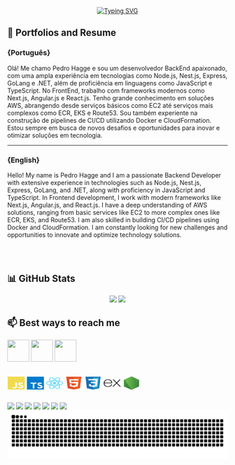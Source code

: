 <p align="center">
  <a href="http://www.github.com/brun0meira"><img src="https://readme-typing-svg.demolab.com?font=Heebo&weight=500&size=26&duration=2000&pause=500&color=C778DD&center=true&vCenter=true&width=500&lines=Back-end+development;Express+%7C+Node.JS+%7C+GoLang;S%C3%A3o+Paulo+-+Brazil" alt="Typing SVG" /></a>
</p>

## 📝 Portfolios and Resume 

### {Português}
Olá! Me chamo Pedro Hagge e sou um desenvolvedor BackEnd apaixonado, com uma ampla experiência em tecnologias como Node.js, Nest.js, Express, GoLang e .NET, além de proficiência em linguagens como JavaScript e TypeScript. No FrontEnd, trabalho com frameworks modernos como Next.js, Angular.js e React.js. Tenho grande conhecimento em soluções AWS, abrangendo desde serviços básicos como EC2 até serviços mais complexos como ECR, EKS e Route53. Sou também experiente na construção de pipelines de CI/CD utilizando Docker e CloudFormation. Estou sempre em busca de novos desafios e oportunidades para inovar e otimizar soluções em tecnologia.

--------------------------------------------------------------------------------------------------------------------

### {English}
Hello! My name is Pedro Hagge and I am a passionate Backend Developer with extensive experience in technologies such as Node.js, Nest.js, Express, GoLang, and .NET, along with proficiency in JavaScript and TypeScript. In Frontend development, I work with modern frameworks like Next.js, Angular.js, and React.js. I have a deep understanding of AWS solutions, ranging from basic services like EC2 to more complex ones like ECR, EKS, and Route53. I am also skilled in building CI/CD pipelines using Docker and CloudFormation. I am constantly looking for new challenges and opportunities to innovate and optimize technology solutions.

</br>
</br>

## 📊 GitHub Stats

 <div align="center">
   <a href="http://www.github.com/PedroHaggeBaptista"><img width="60%" src="https://brmeira-github-readme-stats.vercel.app/api?username=PedroHaggeBaptista&hide=&count_private=true&bg_color=0D1117&theme=react&hide_border=true&show_icons=true"/></a>
   <a href="http://www.github.com/PedroHaggeBaptista"><img width="38.25%" src="https://brmeira-github-readme-stats.vercel.app/api/top-langs/?username=PedroHaggeBaptista&langs_count=10&count_private=true&layout=compact&theme=react&hide_border=true&bg_color=0D1117"/></a>
</div>

## 📫 Best ways to reach me

<a href="https://www.linkedin.com/in/pedro-hagge/"><img src="https://cdn.jsdelivr.net/gh/devicons/devicon/icons/linkedin/linkedin-original.svg" height="50px" width="50px" /></a>
<a href="mailto:pepehaggehb@gmail.com"><img src="https://www.svgrepo.com/show/452213/gmail.svg" height="50px" width="50px" /></a>
<a href="https://www.instagram.com/pepehaggeb/"><img src="https://www.svgrepo.com/show/452229/instagram-1.svg" height="50px" width="50px" /></a>

<div style="display: inline_block"><br>
  <img align="center" alt="Pedro-Js" height="30" width="40" src="https://raw.githubusercontent.com/devicons/devicon/master/icons/javascript/javascript-plain.svg">
  <img align="center" alt="Pedro-Ts" height="30" width="40" src="https://raw.githubusercontent.com/devicons/devicon/master/icons/typescript/typescript-plain.svg">
  <img align="center" alt="Pedro-React" height="30" width="40" src="https://raw.githubusercontent.com/devicons/devicon/master/icons/react/react-original.svg">
  <img align="center" alt="Pedro-HTML" height="30" width="40" src="https://raw.githubusercontent.com/devicons/devicon/master/icons/html5/html5-original.svg">
  <img align="center" alt="Pedro-CSS" height="30" width="40" src="https://raw.githubusercontent.com/devicons/devicon/master/icons/css3/css3-original.svg">
  <img align="center" alt="Pedro-Ex" height="30" width="40" src="https://github.com/devicons/devicon/blob/master/icons/express/express-original.svg">
  <img align="center" alt="Pedro-Ex" height="30" width="40" src="https://github.com/devicons/devicon/blob/master/icons/nodejs/nodejs-original.svg">

  <link rel="stylesheet" href="https://cdn.jsdelivr.net/gh/devicons/devicon@v2.12.0/devicon.min.css">
</div>
  
  ##

<div> 
  <a href="https://instagram.com/pepehaggeb" target="_blank"><img src="https://img.shields.io/badge/-Instagram-%23E4405F?style=for-the-badge&logo=instagram&logoColor=white"     target="_blank"></a>
  <a href = "mailto:pepehaggehb@gmail.com"><img src="https://img.shields.io/badge/-Gmail-%23333?style=for-the-badge&logo=gmail&logoColor=white" target="_blank"></a>
  <a><img src="https://img.shields.io/badge/JavaScript-323330?style=for-the-badge&logo=javascript&logoColor=F7DF1E" target="_blank"></a>
  <a><img src="https://img.shields.io/badge/TypeScript-007ACC?style=for-the-badge&logo=typescript&logoColor=white" target="_blank"></a>
  <a><img src="https://img.shields.io/badge/Node.js-43853D?style=for-the-badge&logo=node.js&logoColor=white" target="_blank"></a>
  <a><img src="https://img.shields.io/badge/CSS3-1572B6?style=for-the-badge&logo=css3&logoColor=white" target="_blank"></a>
  <a><img src="https://img.shields.io/badge/HTML5-E34F26?style=for-the-badge&logo=html5&logoColor=white" target="_blank"></a>
 
  <picture>
   <source media="(prefers-color-scheme: dark)" srcset="https://raw.githubusercontent.com/brun0meira/brun0meira/output/github-contribution-grid-snake-dark.svg">
   <source media="(prefers-color-scheme: light)" srcset="https://raw.githubusercontent.com/brun0meira/brun0meira/output/github-contribution-grid-snake.svg">
   <img alt="github contribution grid snake animation" src="https://raw.githubusercontent.com/brun0meira/brun0meira/output/github-contribution-grid-snake.svg">
  </picture>
 
</div>
